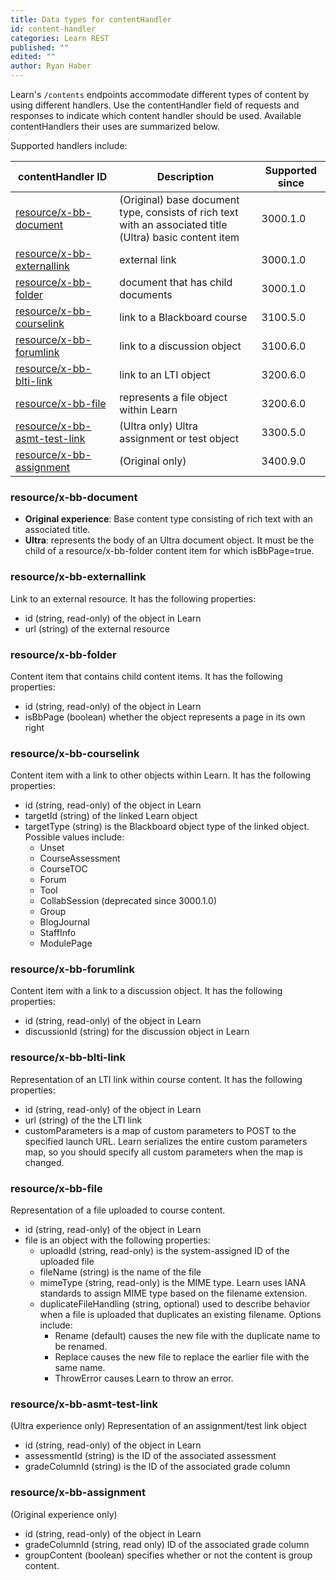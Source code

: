 ```yaml
---
title: Data types for contentHandler
id: content-handler
categories: Learn REST
published: ""
edited: ""
author: Ryan Haber
---
```


Learn's `/contents` endpoints accommodate different types of content
by using different handlers. Use the contentHandler field of requests and
responses to indicate which content handler should be used. Available
contentHandlers their uses are summarized below.

Supported handlers include:

| contentHandler ID                                            | Description                                                                                                   | Supported since |
| ------------------------------------------------------------ | ------------------------------------------------------------------------------------------------------------- | --------------- |
| [resource/x-bb-document](#resourcex-bb-document)             | (Original) base document type, consists of rich text with an associated title<br />(Ultra) basic content item | 3000.1.0        |
| [resource/x-bb-externallink](#resourcex-bb-externallink)     | external link                                                                                                 | 3000.1.0        |
| [resource/x-bb-folder](#resourcex-bb-folder)                 | document that has child documents                                                                             | 3000.1.0        |
| [resource/x-bb-courselink](#resourcex-bb-courselink)         | link to a Blackboard course                                                                                   | 3100.5.0        |
| [resource/x-bb-forumlink](#resourcex-bb-forumlink)           | link to a discussion object                                                                                   | 3100.6.0        |
| [resource/x-bb-blti-link](#resourcex-bb-blti-link)           | link to an LTI object                                                                                         | 3200.6.0        |
| [resource/x-bb-file](#resourcex-bb-file)                     | represents a file object within Learn                                                                         | 3200.6.0        |
| [resource/x-bb-asmt-test-link](#resourcex-bb-asmt-test-link) | (Ultra only) Ultra assignment or test object                                                                  | 3300.5.0        |
| [resource/x-bb-assignment](#resourcex-bb-assignment)         | (Original only)                                                                                               | 3400.9.0        |

### resource/x-bb-document

- **Original experience**: Base content type consisting of rich text with an associated title.
- **Ultra**: represents the body of an Ultra document object. It must be the child of a resource/x-bb-folder content item for which isBbPage=true.

### resource/x-bb-externallink

Link to an external resource. It has the following properties:

- id (string, read-only) of the object in Learn
- url (string) of the external resource

### resource/x-bb-folder

Content item that contains child content items. It has the following
properties:

- id (string, read-only) of the object in Learn
- isBbPage (boolean) whether the object represents a page in its own right

### resource/x-bb-courselink

Content item with a link to other objects within Learn. It has the
following properties:

- id (string, read-only) of the object in Learn
- targetId (string) of the linked Learn object
- targetType (string) is the Blackboard object type of the linked object. Possible values include:
  - Unset
  - CourseAssessment
  - CourseTOC
  - Forum
  - Tool
  - CollabSession (deprecated since 3000.1.0)
  - Group
  - BlogJournal
  - StaffInfo
  - ModulePage

### resource/x-bb-forumlink

Content item with a link to a discussion object. It has the following
properties:

- id (string, read-only) of the object in Learn
- discussionId (string) for the discussion object in Learn

### resource/x-bb-blti-link

Representation of an LTI link within course content. It has the following
properties:

- id (string, read-only) of the object in Learn
- url (string) of the the LTI link
- customParameters is a map of custom parameters to POST to the specified launch URL. Learn serializes the entire custom parameters map, so you should specify all custom parameters when the map is changed.

### resource/x-bb-file

Representation of a file uploaded to course content.

- id (string, read-only) of the object in Learn
- file is an object with the following properties:
  - uploadId (string, read-only) is the system-assigned ID of the uploaded file
  - fileName (string) is the name of the file
  - mimeType (string, read-only) is the MIME type. Learn uses IANA standards to assign MIME type based on the filename extension.
  - duplicateFileHandling (string, optional) used to describe behavior when a file is uploaded that duplicates an existing filename. Options include:
    - Rename (default) causes the new file with the duplicate name to be renamed.
    - Replace causes the new file to replace the earlier file with the same name.
    - ThrowError causes Learn to throw an error.

### resource/x-bb-asmt-test-link

(Ultra experience only) Representation of an assignment/test link object

- id (string, read-only) of the object in Learn
- assessmentId (string) is the ID of the associated assessment
- gradeColumnId (string) is the ID of the associated grade column

### resource/x-bb-assignment

(Original experience only)

- id (string, read-only) of the object in Learn
- gradeColumnId (string, read only) ID of the associated grade column
- groupContent (boolean) specifies whether or not the content is group content.
